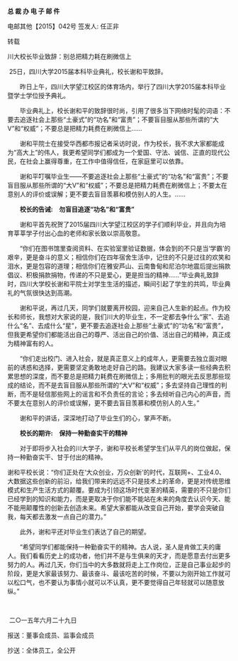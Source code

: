 **总 裁 办 电 子 邮 件**





 





电邮其他【2015】042号         签发人: 任正非





转载 

川大校长毕业致辞：别总把精力耗在刷微信上





​    25日，四川大学2015届本科毕业典礼，校长谢和平致辞。

　　昨日上午，四川大学望江校区的体育场内，举行了四川大学2015届本科毕业暨学士学位授予典礼。

　　毕业典礼上，校长谢和平的致辞很时尚，引用了很多当下网络时髦的词语：不要去追逐社会上那些“土豪式”的“功名”和“富贵”；不要盲目服从那些所谓的“大V”和“权威”；不要总是把精力耗费在刷微信上……

　　谢和平院士在接受华西都市报记者采访时说，作为校长，我不求大家都能成为“高大上”的伟人，我更希望同学们都成为一个爱国、守法、诚信、正直的现代公民，在社会上赢得尊重，在工作中值得信任，在家庭里可以依靠。

　　谢和平叮嘱毕业生——不要追逐社会上那些“土豪式”的“功名”和“富贵”；不要盲目服从那些所谓的“大V”和“权威”；不要总是把精力耗费在刷微信上；不要太在意别人的评价或误解；更不要去盲目羡慕和模仿别人的人生。……

　　**校长的告诫:**　**勿盲目追逐“功名”和“富贵”**





　　谢和平首先祝贺了2015届四川大学望江校区的学子们顺利毕业，并且向为培育莘莘学子付出心血的老师和家长致以崇高敬意。

　　“你们在图书馆里查阅资料、在实验室里验证数据，体会到的不只是当‘学霸’的艰辛，更是奋斗的意义；相信你们在四年宿舍生活中，记住的不只是过往的欢笑和泪水，更是包容的道理；相信你们在雅安芦山、云南鲁甸和尼泊尔地震后提出捐款倡议、积极捐款捐物，传递的不只是爱心，更是担当的精神……”毕业典礼致辞时，四川大学校长谢和平院士对学生生活的描述，瞬间引起了学生的共鸣，毕业典礼的气氛很快达到高潮。

　　谢和平说，再过几天，同学们就要离开校园，迎来自己人生新的起点。作为校长和师长，我想对大家说的是，我们川大的毕业生，不一定都去争什么“家”、去追什么“名”、去成什么“星”，更不要去追逐社会上那些“土豪式”的“功名”和“富贵”，但我更希望你们都能活出自己的尊严、活出自己的价值、活出自己的精神，真正成为精神富有的人。

　　“你们走出校门、进入社会，就是真正意义上的成年人，更需要去独立面对眼前的诱惑和选择，更需要坚定勇敢地走好自己的路。我建议大家多读一些经典去积累思想的深度，而不要总是把精力耗费在刷微信上；多用批判的眼光去反思那些现成的结论，而不是去盲目服从那些所谓的“大V”和“权威”；多去坚持自己理性的判断，而不是轻信那些网上的谣言和不负责任的言论；多去倾听自己内心的声音，而不要太在意别人的评价或误解，更不要去盲目羡慕和模仿别人的人生。”

　　谢和平的讲话，深深地打动了毕业生们的心，掌声不断。

　　**校长的期许:**　**保持一种勤奋实干的精神**





　　对于即将步入社会的川大学子，谢和平校长希望学生们从平凡的岗位做起，保持一种勤奋实干、甘于付出的精神。

谢和平校长说：“你们正处在‘大众创业，万众创新’的时代，互联网+、工业4.0、大数据这些创新的前沿，给我们带来的远远不只是技术上的革命，更是对传统思维模式和生产生活方式的颠覆。要成为引领这场时代变革的精英，需要的不只是你们已经学到的知识和能力，而是更取决于你们能不能站在未来的角度去认识今天、能不能用颠覆性的创新去创造未来。希望大家都能从改变自己开始，要学会突破自我，每天都去激发一点自己的潜力。”



 



　　此外，谢和平还对毕业生们表达了自己的期望。

　　“希望同学们都能保持一种勤奋实干的精神。古人说，圣人是肯做工夫的庸人。我们看看历史上的成功者，他们并不是与生俱来的天才，而是愿意去付出更多努力的人。再过几天，你们当中的大多数就将走上工作岗位，正是自己事业起步的阶段，更是大家最该努力、最该奋斗、最该吃苦的时候，不要以为刚开始工作就可以松口气，也不要认为事情小就可以不认真，更不要觉得自己年轻就可以随意放纵。”



​                                              





​                                                   二○一五年六月二十九日







 



报送：董事会成员、监事会成员





抄送：全体员工，全公开